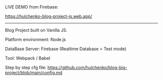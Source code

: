LIVE DEMO from Firebase:

https://hulchenko-blog-project-js.web.app/

----------------------------------
Blog Project built on Vanilla JS.

Platform environment: Node.js

DataBase Server: Firebase (Realtime Database > Test mode)

Tool: Webpack / Babel

Step by step cfg file: https://github.com/hulchenko/blog-big-project/blob/main/config.md

